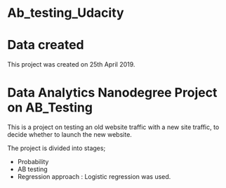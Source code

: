 # Ab_testing_Udacity

# Data created
This project was created on 25th April 2019.

# Data Analytics Nanodegree Project on AB_Testing
This is a project on testing an old website traffic with a new site traffic, to decide whether to launch the new website.

The project is divided into stages;

* Probability
* AB testing
* Regression approach : Logistic regression was used.

